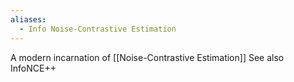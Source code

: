 ```yaml
---
aliases:
  - Info Noise-Contrastive Estimation
---
```

A modern incarnation of [[Noise-Contrastive Estimation]]
See also InfoNCE++

